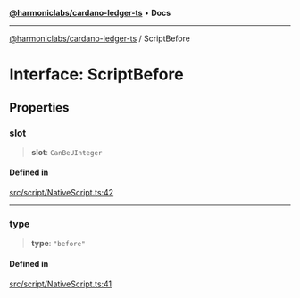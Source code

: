 [**@harmoniclabs/cardano-ledger-ts**](../README.md) • **Docs**

***

[@harmoniclabs/cardano-ledger-ts](../globals.md) / ScriptBefore

# Interface: ScriptBefore

## Properties

### slot

> **slot**: `CanBeUInteger`

#### Defined in

[src/script/NativeScript.ts:42](https://github.com/HarmonicLabs/cardano-ledger-ts/blob/94dd590ffe94133126b0d8d49920fc7b002e1975/src/script/NativeScript.ts#L42)

***

### type

> **type**: `"before"`

#### Defined in

[src/script/NativeScript.ts:41](https://github.com/HarmonicLabs/cardano-ledger-ts/blob/94dd590ffe94133126b0d8d49920fc7b002e1975/src/script/NativeScript.ts#L41)
